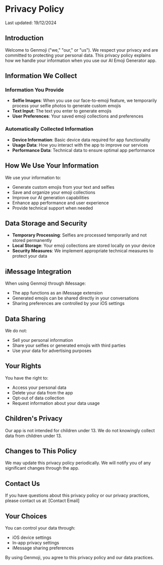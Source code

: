 # Privacy Policy

Last updated: 19/12/2024

## Introduction

Welcome to Genmoji ("we," "our," or "us"). We respect your privacy and are committed to protecting your personal data. This privacy policy explains how we handle your information when you use our AI Emoji Generator app.

## Information We Collect

### Information You Provide
- **Selfie Images**: When you use our face-to-emoji feature, we temporarily process your selfie photos to generate custom emojis
- **Text Input**: The text you enter to generate emojis
- **User Preferences**: Your saved emoji collections and preferences

### Automatically Collected Information
- **Device Information**: Basic device data required for app functionality
- **Usage Data**: How you interact with the app to improve our services
- **Performance Data**: Technical data to ensure optimal app performance

## How We Use Your Information

We use your information to:
- Generate custom emojis from your text and selfies
- Save and organize your emoji collections
- Improve our AI generation capabilities
- Enhance app performance and user experience
- Provide technical support when needed

## Data Storage and Security

- **Temporary Processing**: Selfies are processed temporarily and not stored permanently
- **Local Storage**: Your emoji collections are stored locally on your device
- **Security Measures**: We implement appropriate technical measures to protect your data

## iMessage Integration

When using Genmoji through iMessage:
- The app functions as an iMessage extension
- Generated emojis can be shared directly in your conversations
- Sharing preferences are controlled by your iOS settings

## Data Sharing

We do not:
- Sell your personal information
- Share your selfies or generated emojis with third parties
- Use your data for advertising purposes

## Your Rights

You have the right to:
- Access your personal data
- Delete your data from the app
- Opt-out of data collection
- Request information about your data usage

## Children's Privacy

Our app is not intended for children under 13. We do not knowingly collect data from children under 13.

## Changes to This Policy

We may update this privacy policy periodically. We will notify you of any significant changes through the app.

## Contact Us

If you have questions about this privacy policy or our privacy practices, please contact us at:
[Contact Email]

## Your Choices

You can control your data through:
- iOS device settings
- In-app privacy settings
- iMessage sharing preferences

By using Genmoji, you agree to this privacy policy and our data practices.
